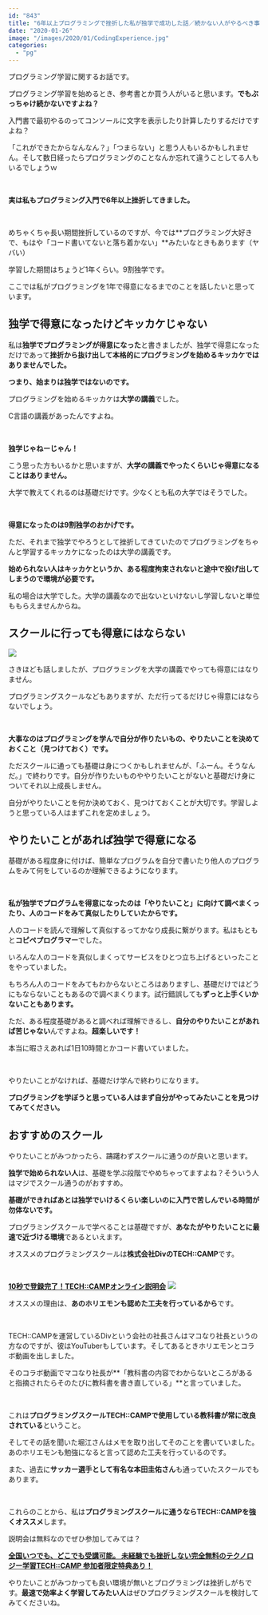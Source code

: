 ```yaml
---
id: "843"
title: "6年以上プログラミングで挫折した私が独学で成功した話／続かない人がやるべき事"
date: "2020-01-26"
image: "/images/2020/01/CodingExperience.jpg"
categories: 
  - "pg"
---
```


プログラミング学習に関するお話です。

プログラミング学習を始めるとき、参考書とか買う人がいると思います。**でもぶっちゃけ続かないですよね？**

入門書で最初やるのってコンソールに文字を表示したり計算したりするだけですよね？

「これができたからなんなん？」「つまらない」と思う人もいるかもしれません。そして数日経ったらプログラミングのことなんか忘れて違うことしてる人もいるでしょうｗ

 

**実は私もプログラミング入門で6年以上挫折してきました。**

 

めちゃくちゃ長い期間挫折しているのですが、今では**プログラミング大好きで、もはや「コード書いてないと落ち着かない」**みたいなときもあります（ヤバい）

学習した期間はちょうど1年くらい。9割独学です。

ここでは私がプログラミングを1年で得意になるまでのことを話したいと思っています。

## 独学で得意になったけどキッカケじゃない

私は**独学でプログラミングが得意になった**と書きましたが、独学で得意になっただけであって**挫折から抜け出して本格的にプログラミングを始めるキッカケではありませんでした。**

**つまり、始まりは独学ではないのです。**

プログラミングを始めるキッカケは**大学の講義**でした。

C言語の講義があったんですよね。

 

**独学じゃねーじゃん！**

こう思った方もいるかと思いますが、**大学の講義でやったくらいじゃ得意になることはありません。**

大学で教えてくれるのは基礎だけです。少なくとも私の大学ではそうでした。

 

**得意になったのは9割独学のおかげです。**

ただ、それまで独学でやろうとして挫折してきていたのでプログラミングをちゃんと学習するキッカケになったのは大学の講義です。

**始められない人はキッカケというか、ある程度拘束されないと途中で投げ出してしまうので環境が必要です。**

私の場合は大学でした。大学の講義なので出ないといけないし学習しないと単位ももらえませんからね。

## スクールに行っても得意にはならない

![](../../assets/images/2019/12/paper_and_enpitsu.jpg)

さきほども話しましたが、プログラミングを大学の講義でやっても得意にはなりません。

プログラミングスクールなどもありますが、ただ行ってるだけじゃ得意にはならないでしょう。

 

**大事なのはプログラミングを学んで自分が作りたいもの、やりたいことを決めておくこと（見つけておく）です。**

ただスクールに通っても基礎は身につくかもしれませんが、「ふーん。そうなんだ。」で終わりです。自分が作りたいものややりたいことがないと基礎だけ身についてそれ以上成長しません。

自分がやりたいことを何か決めておく、見つけておくことが大切です。学習しようと思っている人はまずこれを定めましょう。

## やりたいことがあれば独学で得意になる

基礎がある程度身に付けば、簡単なプログラムを自分で書いたり他人のプログラムをみて何をしているのか理解できるようになります。

 

**私が独学でプログラムを得意になったのは「やりたいこと」に向けて調べまくったり、人のコードをみて真似したりしていたからです。**

人のコードを読んで理解して真似するってかなり成長に繋がります。私はもともと**コピペプログラマー**でした。

いろんな人のコードを真似しまくってサービスをひとつ立ち上げるといったことをやっていました。

もちろん人のコードをみてもわからないところはありますし、基礎だけではどうにもならないこともあるので調べまくります。試行錯誤しても**ずっと上手くいかないこともあります。**

ただ、ある程度基礎があると調べれば理解できるし、**自分のやりたいことがあれば苦じゃない**んですよね。**超楽しいです！**

本当に暇さえあれば1日10時間とかコード書いていました。

 

やりたいことがなければ、基礎だけ学んで終わりになります。

**プログラミングを学ぼうと思っている人はまず自分がやってみたいことを見つけてみてください。**

## おすすめのスクール

やりたいことがみつかったら、躊躇わずスクールに通うのが良いと思います。

**独学で始められない人**は、基礎を学ぶ段階でやめちゃってますよね？そういう人はマジでスクール通うのがおすすめ。

**基礎ができればあとは独学でいけるくらい楽しいのに入門で苦しんでいる時間が勿体ないです。**

プログラミングスクールで学べることは基礎ですが、**あなたがやりたいことに最速で近づける環境**であるといえます。

オススメのプログラミングスクールは**株式会社DivのTECH::CAMP**です。

 

**[10秒で登録完了！TECH::CAMPオンライン説明会](https://px.a8.net/svt/ejp?a8mat=3B5EB3+FNTJFE+3JWG+HY7W2)** [![](../../assets/images/2020/01/techcamp-online.png)](https://px.a8.net/svt/ejp?a8mat=3B5EB3+FNTJFE+3JWG+HX5B5)

オススメの理由は、**あのホリエモンも認めた工夫を行っているから**です。

 

TECH::CAMPを運営しているDivという会社の社長さんはマコなり社長というの方なのですが、彼はYouTuberもしています。そしてあるときホリエモンとコラボ動画を出しました。

そのコラボ動画でマコなり社長が**「教科書の内容でわからないところがあると指摘されたらそのたびに教科書を書き直している」**と言っていました。

 

これは**プログラミングスクールTECH::CAMPで使用している教科書が常に改良されている**ということ。

そしてその話を聞いた堀江さんはメモを取り出してそのことを書いていました。あのホリエモンも勉強になると言って認めた工夫を行っているのです。

また、過去に**サッカー選手として有名な本田圭佑さん**も通っていたスクールでもあります。

 

これらのことから、私は**プログラミングスクールに通うならTECH::CAMPを強くオススメ**します。

説明会は無料なのでぜひ参加してみては？

**[全国いつでも、どこでも受講可能。 未経験でも挫折しない完全無料のテクノロジー学習TECH::CAMP 参加者限定特典あり！](https://px.a8.net/svt/ejp?a8mat=3B5EB3+FNTJFE+3JWG+HVNAR)** 

やりたいことがみつかっても良い環境が無いとプログラミングは挫折しがちです。**最速で効率よく学習してみたい人**はぜひプログラミングスクールを検討してみてくださいね。
